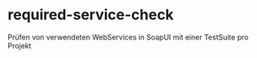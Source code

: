 # required-service-check
Prüfen von verwendeten WebServices in SoapUI mit einer TestSuite pro Projekt

